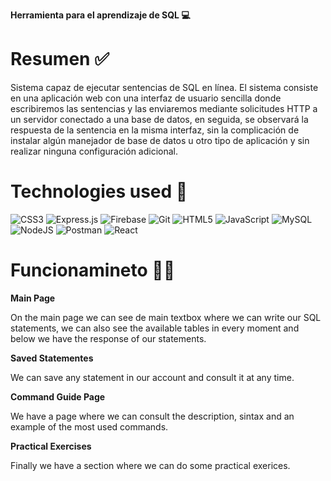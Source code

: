 **Herramienta para el aprendizaje de SQL 💻**

# Resumen ✅

Sistema capaz de ejecutar sentencias de SQL en línea. 
El sistema consiste en una aplicación web con una interfaz de usuario sencilla donde escribiremos 
las sentencias y las enviaremos mediante solicitudes HTTP a un servidor conectado a una base de 
datos, en seguida, se observará la respuesta de la sentencia en la misma interfaz, sin la complicación 
de instalar algún manejador de base de datos u otro tipo de aplicación y sin realizar ninguna 
configuración adicional. 

# Technologies used 🔧

![CSS3](https://img.shields.io/badge/css3-%231572B6.svg?style=for-the-badge&logo=css3&logoColor=white)
![Express.js](https://img.shields.io/badge/express.js-%23404d59.svg?style=for-the-badge&logo=express&logoColor=%2361DAFB)
![Firebase](https://img.shields.io/badge/firebase-a08021?style=for-the-badge&logo=firebase&logoColor=ffcd34)
![Git](https://img.shields.io/badge/git-%23F05033.svg?style=for-the-badge&logo=git&logoColor=white)
![HTML5](https://img.shields.io/badge/html5-%23E34F26.svg?style=for-the-badge&logo=html5&logoColor=white)
![JavaScript](https://img.shields.io/badge/javascript-%23323330.svg?style=for-the-badge&logo=javascript&logoColor=%23F7DF1E)
![MySQL](https://img.shields.io/badge/mysql-4479A1.svg?style=for-the-badge&logo=mysql&logoColor=white)
![NodeJS](https://img.shields.io/badge/node.js-6DA55F?style=for-the-badge&logo=node.js&logoColor=white)
![Postman](https://img.shields.io/badge/Postman-FF6C37?style=for-the-badge&logo=postman&logoColor=white)
![React](https://img.shields.io/badge/react-%2320232a.svg?style=for-the-badge&logo=react&logoColor=%2361DAFB)


# Funcionamineto 🧑‍💻

**Main Page**

On the main page we can see de main textbox where we can write our SQL statements, we can also see the available tables in every moment and below we have the response of our statements.

**Saved Statementes**

We can save any statement in our account and consult it at any time.

**Command Guide Page**

We have a page where we can consult the description, sintax and an example of the most used commands.

**Practical Exercises**

Finally we have a section where we can do some practical exerices.
